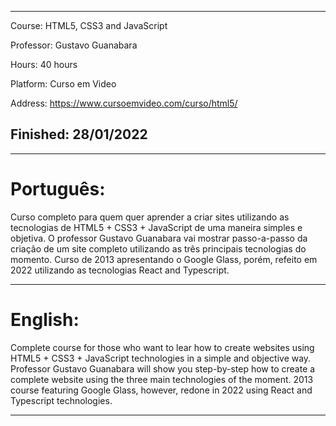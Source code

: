 ___

Course: HTML5, CSS3 and JavaScript

Professor: Gustavo Guanabara

Hours: 40 hours

Platform: Curso em Video

Address: https://www.cursoemvideo.com/curso/html5/

## Finished: 28/01/2022
___

# Português:

Curso completo para quem quer aprender a criar sites utilizando as tecnologias de HTML5 + CSS3 + JavaScript de uma maneira simples e objetiva. O professor Gustavo Guanabara vai mostrar passo-a-passo da criação de um site completo utilizando as três principais tecnologias do momento.
Curso de 2013 apresentando o Google Glass, porém, refeito em 2022 utilizando as tecnologias React and Typescript.

___

# English:

Complete course for those who want to lear how to create websites using HTML5 + CSS3 + JavaScript technologies in a simple and objective way. Professor Gustavo Guanabara will show you step-by-step how to create a complete website using the three main technologies of the moment.
2013 course featuring Google Glass, however, redone in 2022 using React and Typescript technologies.

___